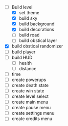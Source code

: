 - [ ] Build level 
    - [x] set theme
    - [x] build sky
    - [x] build background
    - [x] build decorations
    - [ ] build road
    - [ ] build obstical layer
- [x] build obstical randomizer
- [ ] build player
- [ ] build HUD
    - [ ] health
    - [ ] distance
- [ ] time
- [ ] create powerups
- [ ] create death state
- [ ] create win state
- [ ] create level select
- [ ] create main menu
- [ ] create pause menu
- [ ] create settings menu
- [ ] create credits menu